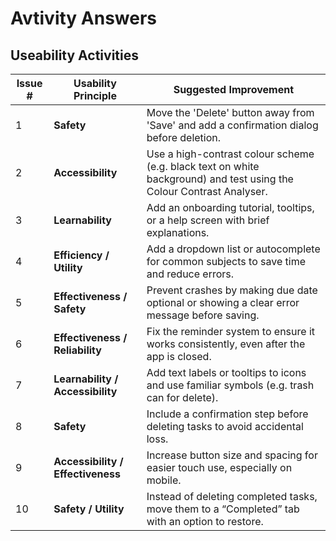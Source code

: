 # Avtivity Answers

## Useability Activities

| Issue # | Usability Principle               | Suggested Improvement                                                                                                |
| ------- | --------------------------------- | -------------------------------------------------------------------------------------------------------------------- |
| 1       | **Safety**                        | Move the 'Delete' button away from 'Save' and add a confirmation dialog before deletion.                             |
| 2       | **Accessibility**                 | Use a high-contrast colour scheme (e.g. black text on white background) and test using the Colour Contrast Analyser. |
| 3       | **Learnability**                  | Add an onboarding tutorial, tooltips, or a help screen with brief explanations.                                      |
| 4       | **Efficiency / Utility**          | Add a dropdown list or autocomplete for common subjects to save time and reduce errors.                              |
| 5       | **Effectiveness / Safety**        | Prevent crashes by making due date optional or showing a clear error message before saving.                          |
| 6       | **Effectiveness / Reliability**   | Fix the reminder system to ensure it works consistently, even after the app is closed.                               |
| 7       | **Learnability / Accessibility**  | Add text labels or tooltips to icons and use familiar symbols (e.g. trash can for delete).                           |
| 8       | **Safety**                        | Include a confirmation step before deleting tasks to avoid accidental loss.                                          |
| 9       | **Accessibility / Effectiveness** | Increase button size and spacing for easier touch use, especially on mobile.                                         |
| 10      | **Safety / Utility**              | Instead of deleting completed tasks, move them to a “Completed” tab with an option to restore.                       |
